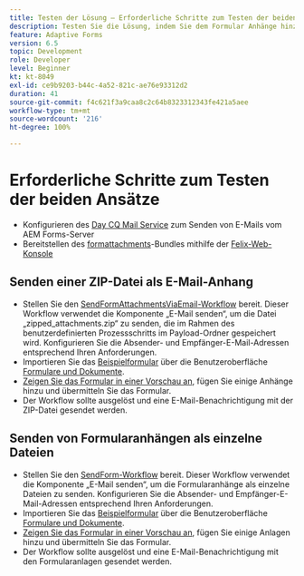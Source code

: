 ```yaml
---
title: Testen der Lösung – Erforderliche Schritte zum Testen der beiden Ansätze
description: Testen Sie die Lösung, indem Sie dem Formular Anhänge hinzufügen und den Workflow zum E-Mai-Versand auslösen.
feature: Adaptive Forms
version: 6.5
topic: Development
role: Developer
level: Beginner
kt: kt-8049
exl-id: ce9b9203-b44c-4a52-821c-ae76e93312d2
duration: 41
source-git-commit: f4c621f3a9caa8c2c64b8323312343fe421a5aee
workflow-type: tm+mt
source-wordcount: '216'
ht-degree: 100%

---
```


# Erforderliche Schritte zum Testen der beiden Ansätze

* Konfigurieren des [Day CQ Mail Service](https://experienceleague.adobe.com/docs/experience-manager-65/administering/operations/notification.html?lang=de#configuring-the-mail-service) zum Senden von E-Mails vom AEM Forms-Server
* Bereitstellen des [formattachments](assets/formattachments.formattachments.core-1.0-SNAPSHOT.jar)-Bundles mithilfe der [Felix-Web-Konsole](http://localhost:4502/system/console/bundles)

## Senden einer ZIP-Datei als E-Mail-Anhang



* Stellen Sie den [SendFormAttachmentsViaEmail-Workflow](assets/zipped-form-attachments-model.zip) bereit. Dieser Workflow verwendet die Komponente „E-Mail senden“, um die Datei „zipped_attachments.zip“ zu senden, die im Rahmen des benutzerdefinierten Prozessschritts im Payload-Ordner gespeichert wird. Konfigurieren Sie die Absender- und Empfänger-E-Mail-Adressen entsprechend Ihren Anforderungen.
* Importieren Sie das [Beispielformular](assets/zip-form-attachments-form.zip) über die Benutzeroberfläche [Formulare und Dokumente](http://localhost:4502/aem/forms.html/content/dam/formsanddocuments).
* [Zeigen Sie das Formular in einer Vorschau an](http://localhost:4502/content/dam/formsanddocuments/zippformattachments/jcr:content?wcmmode=disabled), fügen Sie einige Anhänge hinzu und übermitteln Sie das Formular.
* Der Workflow sollte ausgelöst und eine E-Mail-Benachrichtigung mit der ZIP-Datei gesendet werden.

## Senden von Formularanhängen als einzelne Dateien

* Stellen Sie den [SendForm-Workflow](assets/send-form-attachments-model.zip) bereit. Dieser Workflow verwendet die Komponente „E-Mail senden“, um die Formularanhänge als einzelne Dateien zu senden. Konfigurieren Sie die Absender- und Empfänger-E-Mail-Adressen entsprechend Ihren Anforderungen.
* Importieren Sie das [Beispielformular](assets/send-list-attachments-form.zip) über die Benutzeroberfläche [Formulare und Dokumente](http://localhost:4502/aem/forms.html/content/dam/formsanddocuments).
* [Zeigen Sie das Formular in einer Vorschau an](http://localhost:4502/content/dam/formsanddocuments/sendlistofattachments/jcr:content?wcmmode=disabled), fügen Sie einige Anlagen hinzu und übermitteln Sie das Formular.
* Der Workflow sollte ausgelöst und eine E-Mail-Benachrichtigung mit den Formularanlagen gesendet werden.
